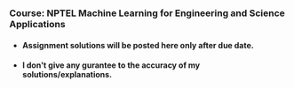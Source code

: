 ### Course: NPTEL Machine Learning for Engineering and Science Applications
- #### Assignment solutions will be posted here only after due date.
- #### I don't give any gurantee to the accuracy of my solutions/explanations.
